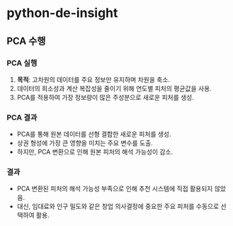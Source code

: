 # python-de-insight

## PCA 수행

### PCA 실행
1. **목적**: 고차원의 데이터를 주요 정보만 유지하며 차원을 축소.
2. 데이터의 희소성과 계산 복잡성을 줄이기 위해 연도별 피처의 평균값을 사용.
3. PCA를 적용하여 가장 정보량이 많은 주성분으로 새로운 피처를 생성.

### PCA 결과
- PCA를 통해 원본 데이터를 선형 결합한 새로운 피처를 생성.
- 상권 형성에 가장 큰 영향을 미치는 주요 변수를 도출.
- 하지만, PCA 변환으로 인해 원본 피처의 해석 가능성이 감소.

### 결과
- PCA 변환된 피처의 해석 가능성 부족으로 인해 추천 시스템에 직접 활용되지 않았음.
- 대신, 임대료와 인구 밀도와 같은 창업 의사결정에 중요한 주요 피처를 수동으로 선택하여 활용.
